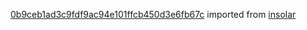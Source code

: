 [0b9ceb1ad3c9fdf9ac94e101ffcb450d3e6fb67c](https://github.com/insolar/insolar/commit/0b9ceb1ad3c9fdf9ac94e101ffcb450d3e6fb67c) imported from [insolar](https://github.com/insolar/insolar)

